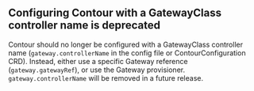 ## Configuring Contour with a GatewayClass controller name is deprecated

Contour should no longer be configured with a GatewayClass controller name (`gateway.controllerName` in the config file or ContourConfiguration CRD).
Instead, either use a specific Gateway reference (`gateway.gatewayRef`), or use the Gateway provisioner.
`gateway.controllerName` will be removed in a future release.